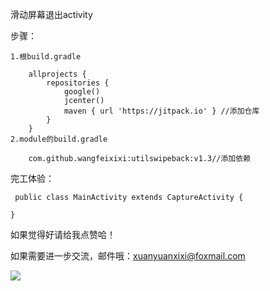 滑动屏幕退出activity

步骤：

    1.根build.gradle

        allprojects {
            repositories {
                google()
                jcenter()
                maven { url 'https://jitpack.io' } //添加仓库
            }
        }
    2.module的build.gradle

        com.github.wangfeixixi:utilswipeback:v1.3//添加依赖

完工体验：

     public class MainActivity extends CaptureActivity {

    }

如果觉得好请给我点赞哈！

如果需要进一步交流，邮件哦：xuanyuanxixi@foxmail.com

[![](https://jitpack.io/v/wangfeixixi/utilswipeback.svg)](https://jitpack.io/#wangfeixixi/utilswipeback)
